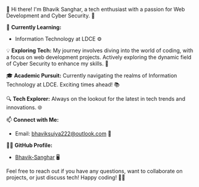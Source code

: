 👋 Hi there! I'm Bhavik Sanghar, a tech enthusiast with a passion for Web Development and Cyber Security. 🚀

🌱 **Currently Learning:**
- Information Technology at LDCE ⚙️

💡 **Exploring Tech:**
My journey involves diving into the world of coding, with a focus on web development projects. Actively exploring the dynamic field of Cyber Security to enhance my skills. 🔐

🎓 **Academic Pursuit:**
Currently navigating the realms of Information Technology at LDCE. Exciting times ahead! 📚

🔍 **Tech Explorer:**
Always on the lookout for the latest in tech trends and innovations. 🌐

📫 **Connect with Me:**
- Email: bhaviksuiya222@outlook.com 📧

👨‍💻 **GitHub Profile:**
- [Bhavik-Sanghar](https://github.com/Bhavik-Sanghar) 🖥️

Feel free to reach out if you have any questions, want to collaborate on projects, or just discuss tech! Happy coding! 🌟✨
